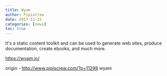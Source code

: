 ```yaml
---
title: Wyam
author: PipisCrew
date: 2017-11-15
categories: [news]
toc: true
---
```


It's a static content toolkit and can be used to generate web sites, produce documentation, create ebooks, and much more.

https://wyam.io/

origin - http://www.pipiscrew.com/?p=11298 wyam